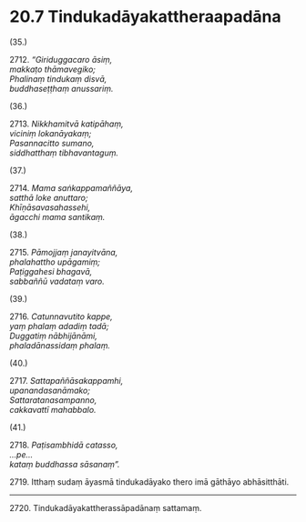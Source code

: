 

# 20.7 Tindukadāyakattheraapadāna



(35.)

2712\. _“Giriduggacaro āsiṃ,_  
_makkaṭo thāmavegiko;_  
_Phalinaṃ tindukaṃ disvā,_  
_buddhaseṭṭhaṃ anussariṃ._  


(36.)

2713\. _Nikkhamitvā katipāhaṃ,_  
_viciniṃ lokanāyakaṃ;_  
_Pasannacitto sumano,_  
_siddhatthaṃ tibhavantaguṃ._  


(37.)

2714\. _Mama saṅkappamaññāya,_  
_satthā loke anuttaro;_  
_Khīṇāsavasahassehi,_  
_āgacchi mama santikaṃ._  


(38.)

2715\. _Pāmojjaṃ janayitvāna,_  
_phalahattho upāgamiṃ;_  
_Paṭiggahesi bhagavā,_  
_sabbaññū vadataṃ varo._  


(39.)

2716\. _Catunnavutito kappe,_  
_yaṃ phalaṃ adadiṃ tadā;_  
_Duggatiṃ nābhijānāmi,_  
_phaladānassidaṃ phalaṃ._  


(40.)

2717\. _Sattapaññāsakappamhi,_  
_upanandasanāmako;_  
_Sattaratanasampanno,_  
_cakkavattī mahabbalo._  


(41.)

2718\. _Paṭisambhidā catasso,_  
_…pe…_  
_kataṃ buddhassa sāsanaṃ”._  


2719\. Itthaṃ sudaṃ āyasmā tindukadāyako thero imā gāthāyo abhāsitthāti.

---

2720\. Tindukadāyakattherassāpadānaṃ sattamaṃ.





